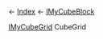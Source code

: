 ← [Index](Api-Index) ← [IMyCubeBlock](VRage.Game.ModAPI.Ingame.IMyCubeBlock)

[IMyCubeGrid](VRage.Game.ModAPI.Ingame.IMyCubeGrid) CubeGrid